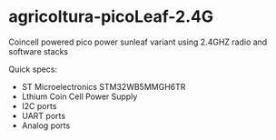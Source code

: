 # agricoltura-picoLeaf-2.4G
Coincell powered pico power sunleaf variant using 2.4GHZ radio and software stacks

Quick specs:
- ST Microelectronics STM32WB5MMGH6TR
- Lthium Coin Cell Power Supply
- I2C ports
- UART ports
- Analog ports
